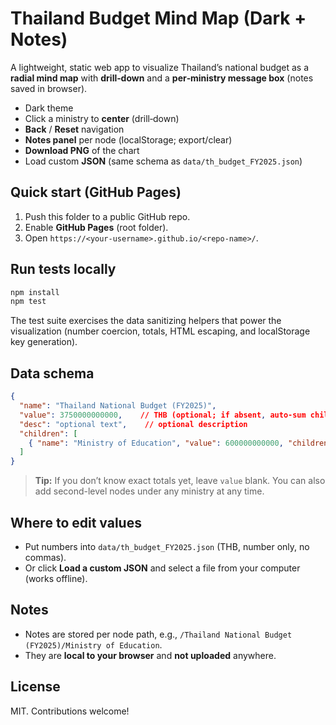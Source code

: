 # Thailand Budget Mind Map (Dark + Notes)

A lightweight, static web app to visualize Thailand’s national budget as a **radial mind map** with **drill‑down** and a **per‑ministry message box** (notes saved in browser).

- Dark theme
- Click a ministry to **center** (drill‑down)
- **Back** / **Reset** navigation
- **Notes panel** per node (localStorage; export/clear)
- **Download PNG** of the chart
- Load custom **JSON** (same schema as `data/th_budget_FY2025.json`)

## Quick start (GitHub Pages)
1. Push this folder to a public GitHub repo.
2. Enable **GitHub Pages** (root folder).
3. Open `https://<your-username>.github.io/<repo-name>/`.

## Run tests locally
```bash
npm install
npm test
```
The test suite exercises the data sanitizing helpers that power the visualization (number coercion, totals, HTML escaping, and localStorage key generation).

## Data schema
```json
{
  "name": "Thailand National Budget (FY2025)",
  "value": 3750000000000,    // THB (optional; if absent, auto-sum children)
  "desc": "optional text",    // optional description
  "children": [
    { "name": "Ministry of Education", "value": 600000000000, "children": [] }
  ]
}
```

> **Tip:** If you don’t know exact totals yet, leave `value` blank. You can also add second-level nodes under any ministry at any time.

## Where to edit values
- Put numbers into `data/th_budget_FY2025.json` (THB, number only, no commas).
- Or click **Load a custom JSON** and select a file from your computer (works offline).

## Notes
- Notes are stored per node path, e.g., `/Thailand National Budget (FY2025)/Ministry of Education`.
- They are **local to your browser** and **not uploaded** anywhere.

## License
MIT. Contributions welcome!
